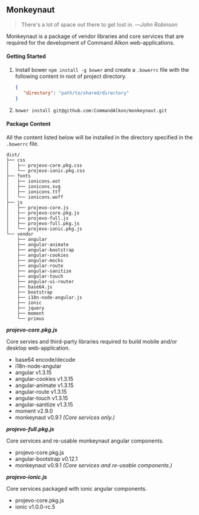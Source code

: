 Monkeynaut
----------
> There's a lot of space out there to get lost in.
> &mdash;*John Robinson*

Monkeynaut is a package of vendor libraries and core services that are required for the development of Command Alkon web-applications.


#### Getting Started

1. Install bower `npm install -g bower` and create a `.bowerrc` file with the following content in root of project directory.

    ``` JSON
    {
       "directory": "path/to/shared/directory"
    }
    ```
2. `bower install git@github.com:CommandAlkon/monkeynaut.git`

#### Package Content

All the content listed below will be installed in the directory specified in the `.bowerrc` file.

```
dist/
├── css
│   ├── projevo-core.pkg.css
│   └── projevo-ionic.pkg.css
├── fonts
│   ├── ionicons.eot
│   ├── ionicons.svg
│   ├── ionicons.ttf
│   └── ionicons.woff
├── js
│   ├── projevo-core.js
│   ├── projevo-core.pkg.js
│   ├── projevo-full.js
│   ├── projevo-full.pkg.js
│   └── projevo-ionic.pkg.js
└── vendor
    ├── angular
    ├── angular-animate
    ├── angular-bootstrap
    ├── angular-cookies
    ├── angular-mocks
    ├── angular-route
    ├── angular-sanitize
    ├── angular-touch
    ├── angular-ui-router
    ├── base64.js
    ├── bootstrap
    ├── i18n-node-angular.js
    ├── ionic
    ├── jquery
    ├── moment
    └── primus
```

***projevo-core.pkg.js***

Core servies and third-party libraries required to build mobile and/or desktop web-application.

* base64 encode/decode
* i18n-node-angular
* angular v1.3.15
* angular-cookies v1.3.15
* angular-animate v1.3.15
* angular-route v1.3.15
* angular-touch v1.3.15
* angular-sanitize v1.3.15
* moment v2.9.0
* monkeynaut v0.9.1 *(Core services only.)*

***projevo-full.pkg.js***

Core services and re-usable monkeynaut angular components.

* projevo-core.pkg.js
* angular-bootstrap v0.12.1
* monkeynaut v0.9.1 *(Core services and re-usable components.)*

***projevo-ionic.js***

Core services packaged with ionic angular components.

* projevo-core.pkg.js
* ionic v1.0.0-rc.5

